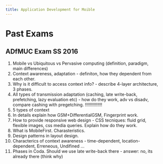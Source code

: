 ```yaml
---
title: Application Development for Moible
---
```


# Past Exams

## ADfMUC Exam SS 2016

1. Mobile vs Ubiquitous vs Pervasive computing (definition, paradigm, main differences)
2. Context awareness, adaptation - definiton, how they dependent from each other.
3. Why is it difficult to access context info? - describe 4-layer architecture, 3 phases.
4. All types of transmission adaptation (caching, late write-back, prefetching, lazy evaluation etc) - how do they work, adv vs disadv, compare cashing with pregetching. !!!!!!!!!!!!!!
5. 5 types of context
6. In details explain how GSM+DifferentialGSM, Fingerprint work.
7. How to provide responsive web design - CSS tecniques: fluid grid, flexible images, css media queries. Explain how do they work.
8. What is MobileFirst. Charasteristics.
9. Design patterns in layout design.
10. Characterics of context awareness - time-dependent, location-dependent, Erreneous, Undifined ...
11. Phases in Coda. Should we use late write-back there - answer: no, its already there (think why)
